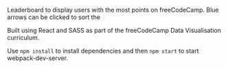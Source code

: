 Leaderboard to display users with the most points on freeCodeCamp. Blue arrows can be clicked to sort the 

Built using React and SASS as part of the freeCodeCamp Data Visualisation curriculum.

Use ````npm install```` to install dependencies and then ````npm start```` to start webpack-dev-server.
